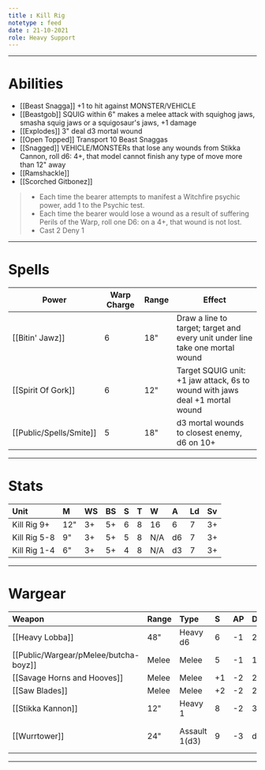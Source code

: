 ```yaml
---
title : Kill Rig
notetype : feed
date : 21-10-2021
role: Heavy Support
---
```


---

# Abilities

- [[Beast Snagga]] +1 to hit against MONSTER/VEHICLE
- [[Beastgob]] SQUIG within 6" makes a melee attack with squighog jaws, smasha squig jaws or a squigosaur's jaws, +1 damage
- [[Explodes]] 3" deal d3 mortal wound
- [[Open Topped]] Transport 10 Beast Snaggas
- [[Snagged]] VEHICLE/MONSTERs that lose any wounds from Stikka Cannon, roll d6: 4+, that model cannot finish any type of move more than 12" away
- [[Ramshackle]]
- [[Scorched Gitbonez]]
> - Each time the bearer attempts to manifest a Witchfire psychic power, add 1 to the Psychic test.
> - Each time the bearer would lose a wound as a result of suffering Perils of the Warp, roll one D6: on a 4+, that wound is not lost.
> - Cast 2 Deny 1

---

# Spells

 | Power              | Warp Charge | Range | Effect                                                                        |
 | ------------------ | ----------- | ----- | ----------------------------------------------------------------------------- |
 | [[Bitin' Jawz]]    | 6           | 18"   | Draw a line to target; target and every unit under line take one mortal wound |
 | [[Spirit Of Gork]] | 6           | 12"   | Target SQUIG unit: +1 jaw attack, 6s to wound with jaws deal +1 mortal wound  |
 | [[Public/Spells/Smite]]          | 5           | 18"   | d3 mortal wounds to closest enemy, d6 on 10+                                  |

---

# Stats

| Unit    | M   | WS  | BS  | S   | T   | W   | A   | Ld  | Sv  |
|:------- |:--- |:--- |:--- |:--- |:--- |:--- |:--- |:--- |:--- |
| Kill Rig 9+ | 12" | 3+ | 5+ | 6 | 8 | 16 | 6 | 7 | 3+ |
| Kill Rig 5-8 | 9" | 3+ | 5+ | 5 | 8 | N/A| d6| 7 | 3+ |
| Kill Rig 1-4 | 6" | 3+ | 5+ | 4 | 8 | N/A| d3| 7 | 3+ |

---

# Wargear

| Weapon                      | Range | Type          | S   | AP  | D   | Abilities                                        |
|:--------------------------- |:----- |:------------- |:--- |:--- |:--- |:------------------------------------------------ |
| [[Heavy Lobba]]             | 48"   | Heavy d6      | 6   | -1  | 2   | Blast. Doesn't need LoS.                         |
| [[Public/Wargear/pMelee/butcha-boyz]]             | Melee | Melee         | 5   | -1  | 1   | Four free attacks                                |
| [[Savage Horns and Hooves]] | Melee | Melee         | +1  | -2  | 2   | Four free attacks                                |
| [[Saw Blades]]              | Melee | Melee         | +2  | -2  | 2   | -                                                |
| [[Stikka Kannon]]           | 12"   | Heavy 1       | 8   | -2  | 3   | Re-roll hits against MONSTER/VEHICLEs            |
| [[Wurrtower]]               | 24"   | Assault 1(d3) | 9   | -3  | d6  | Auto-hits. d3 attacks if a psycic power was cast |

---